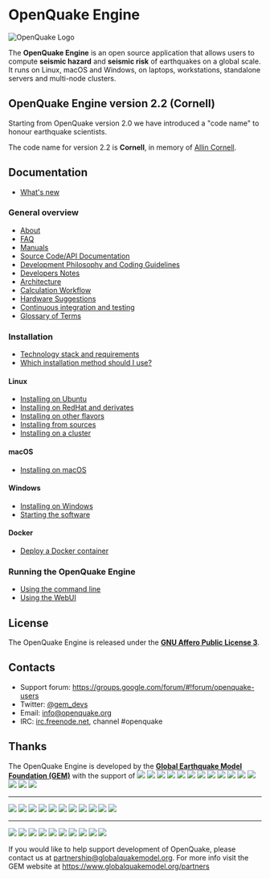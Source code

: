 # OpenQuake Engine

![OpenQuake Logo](https://github.com/gem/oq-infrastructure/raw/master/logos/oq-logo.png)

The **OpenQuake Engine** is an open source application that allows users to compute **seismic hazard** and **seismic risk** of earthquakes on a global scale. It runs on Linux, macOS and Windows, on laptops, workstations, standalone servers and multi-node clusters.

## OpenQuake Engine version 2.2 (Cornell)

Starting from OpenQuake version 2.0 we have introduced a "code name" to honour earthquake scientists.

The code name for version 2.2 is **Cornell**, in memory of [Allin Cornell](https://en.wikipedia.org/wiki/C._Allin_Cornell).

## Documentation

* [What's new](https://github.com/gem/oq-engine/blob/engine-2.2/doc/whats-new.md)

### General overview

* [About](https://github.com/gem/oq-engine/blob/engine-2.2/doc/about.md)
* [FAQ](https://github.com/gem/oq-engine/blob/engine-2.2/doc/faq.md)
* [Manuals](http://storage.globalquakemodel.org/openquake/support/documentation/engine/#manual-latest-stable)
* [Source Code/API Documentation](http://docs.openquake.org/oq-engine/)
* [Development Philosophy and Coding Guidelines](https://github.com/gem/oq-engine/blob/engine-2.2/doc/development-guidelines.md)
* [Developers Notes](https://github.com/gem/oq-engine/blob/engine-2.2/doc/development-notes.md)
* [Architecture](https://github.com/gem/oq-engine/blob/engine-2.2/doc/architecture.md)
* [Calculation Workflow](https://github.com/gem/oq-engine/blob/engine-2.2/doc/calculation-workflow.md)
* [Hardware Suggestions](https://github.com/gem/oq-engine/blob/engine-2.2/doc/hardware-suggestions.md)
* [Continuous integration and testing](https://github.com/gem/oq-engine/blob/engine-2.2/doc/testing.md)
* [Glossary of Terms](https://github.com/gem/oq-engine/blob/engine-2.2/doc/glossary.md)

### Installation

* [Technology stack and requirements](https://github.com/gem/oq-engine/blob/engine-2.2/doc/requirements.md)
* [Which installation method should I use?](https://github.com/gem/oq-engine/blob/engine-2.2/doc/installing/overview.md)

#### Linux

* [Installing on Ubuntu](https://github.com/gem/oq-engine/blob/engine-2.2/doc/installing/ubuntu.md)
* [Installing on RedHat and derivates](https://github.com/gem/oq-engine/blob/engine-2.2/doc/installing/rhel.md)
* [Installing on other flavors](https://github.com/gem/oq-engine/blob/engine-2.2/doc/installing/linux-generic.md)
* [Installing from sources](https://github.com/gem/oq-engine/blob/engine-2.2/doc/installing/development.md)
* [Installing on a cluster](https://github.com/gem/oq-engine/blob/engine-2.2/doc/installing/cluster.md)

#### macOS

* [Installing on macOS](https://github.com/gem/oq-engine/blob/engine-2.2/doc/installing/macos.md)

#### Windows

* [Installing on Windows](https://github.com/gem/oq-engine/blob/engine-2.2/doc/installing/windows.md)
* [Starting the software](https://github.com/gem/oq-engine/blob/engine-2.2/doc/running/windows.md)

#### Docker

* [Deploy a Docker container](https://github.com/gem/oq-engine/blob/engine-2.2/doc/installing/docker.md)

### Running the OpenQuake Engine

* [Using the command line](https://github.com/gem/oq-engine/blob/engine-2.2/doc/running/unix.md)
* [Using the WebUI](https://github.com/gem/oq-engine/blob/engine-2.2/doc/running/server.md)


## License

The OpenQuake Engine is released under the **[GNU Affero Public License 3](https://github.com/gem/oq-engine/blob/engine-2.2/LICENSE)**.

## Contacts

* Support forum: https://groups.google.com/forum/#!forum/openquake-users
* Twitter: [@gem_devs](https://twitter.com/gem_devs)
* Email: info@openquake.org
* IRC: [irc.freenode.net](https://webchat.freenode.net/), channel #openquake

## Thanks

The OpenQuake Engine is developed by the **[Global Earthquake Model Foundation (GEM)](http://gem.foundation)** with the support of
![](https://github.com/gem/oq-infrastructure/raw/master/logos/aus.png)
![](https://github.com/gem/oq-infrastructure/raw/master/logos/cidigen.png)
![](https://github.com/gem/oq-infrastructure/raw/master/logos/sg_170x104.jpg)
![](https://github.com/gem/oq-infrastructure/raw/master/logos/gfz.png)
![](https://github.com/gem/oq-infrastructure/raw/master/logos/pcn.jpg)
![](https://github.com/gem/oq-infrastructure/raw/master/logos/nied.png)
![](https://github.com/gem/oq-infrastructure/raw/master/logos/nset.png)
![](https://github.com/gem/oq-infrastructure/raw/master/logos/morst.jpg)
![](https://github.com/gem/oq-infrastructure/raw/master/logos/RCN.jpg)
![](https://github.com/gem/oq-infrastructure/raw/master/logos/swiss_1.jpg)
![](https://github.com/gem/oq-infrastructure/raw/master/logos/tem.jpg)
![](https://github.com/gem/oq-infrastructure/raw/master/logos/TCIP-01.png)
![](https://github.com/gem/oq-infrastructure/raw/master/logos/nerc.png)
![](https://github.com/gem/oq-infrastructure/raw/master/logos/usaid_BsOsE8Z_QZnaG6c.jpg)
![](https://github.com/gem/oq-infrastructure/raw/master/logos/FUNVISIS_GEM_logo.png)

***

![](https://github.com/gem/oq-infrastructure/raw/master/logos/FMGlobal.jpg)
![](https://github.com/gem/oq-infrastructure/raw/master/logos/hannoverRe.jpg)
![](https://github.com/gem/oq-infrastructure/raw/master/logos/Nephila.jpg)
![](https://github.com/gem/oq-infrastructure/raw/master/logos/munichre_HwOCwR4.jpg)
![](https://github.com/gem/oq-infrastructure/raw/master/logos/zurich_3eh504q.jpg)
![](https://github.com/gem/oq-infrastructure/raw/master/logos/Air_JlQh6Ke.jpg)
![](https://github.com/gem/oq-infrastructure/raw/master/logos/sur_170x104.jpg)
![](https://github.com/gem/oq-infrastructure/raw/master/logos/EUCENTRE_BRAw8x4.jpg)
![](https://github.com/gem/oq-infrastructure/raw/master/logos/GiroJ.jpg)
![](https://github.com/gem/oq-infrastructure/raw/master/logos/arup.jpg)
![](https://github.com/gem/oq-infrastructure/raw/master/logos/OYO_1.jpg)

***

![](https://github.com/gem/oq-infrastructure/raw/master/logos/OECD.jpg)
![](https://github.com/gem/oq-infrastructure/raw/master/logos/worldbank_2.jpg)
![](https://github.com/gem/oq-infrastructure/raw/master/logos/ISDR.jpg)
![](https://github.com/gem/oq-infrastructure/raw/master/logos/Unesco.jpg)
![](https://github.com/gem/oq-infrastructure/raw/master/logos/iaspei.jpg)
![](https://github.com/gem/oq-infrastructure/raw/master/logos/iaee.jpg)
![](https://github.com/gem/oq-infrastructure/raw/master/logos/istructe.jpg)
![](https://github.com/gem/oq-infrastructure/raw/master/logos/cssc.jpg)
![](https://github.com/gem/oq-infrastructure/raw/master/logos/IRDRICSU.png)
![](https://github.com/gem/oq-infrastructure/raw/master/logos/EERI_GEM.png)

If you would like to help support development of OpenQuake, please contact us at [partnership@globalquakemodel.org](mailto:partnership@globalquakemodel.org).
For more info visit the GEM website at https://www.globalquakemodel.org/partners
